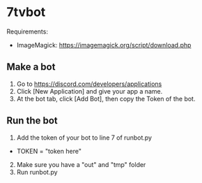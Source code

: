 # 7tvbot
Requirements:
- ImageMagick: https://imagemagick.org/script/download.php

## Make a bot
1) Go to https://discord.com/developers/applications
2) Click [New Application] and give your app a name.
3) At the bot tab, click [Add Bot], then copy the Token of the bot.

## Run the bot
1) Add the token of your bot to line 7 of runbot.py
  - TOKEN = "token here"
2) Make sure you have a "out" and "tmp" folder
3) Run runbot.py
